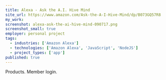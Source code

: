 ```yaml
---
title: Alexa - Ask the A.I. Hive Mind
site_url: https://www.amazon.com/Ask-the-A-I-Hive-Mind/dp/B073GQ57R8
my_work:
screenshot: alexa-ask-the-ai-hive-mind-090717.png
screenshot_small: true
employer: personal project
tags:
  - industries: ['Amazon Alexa']
  - technologies: ['Amazon Alexa', 'JavaScript', 'NodeJS']
  - project_types: ['app']
published: true
---
```


Products. Member login.
